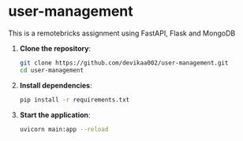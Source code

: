 # user-management
This is a remotebricks assignment using FastAPI, Flask and MongoDB  

1. **Clone the repository**:
   ```bash
   git clone https://github.com/devikaa002/user-management.git
   cd user-management
   ```
2. **Install dependencies**:
   ```bash
   pip install -r requirements.txt
    ```
3. **Start the application**:
   ```bash
   uvicorn main:app --reload
   ```
